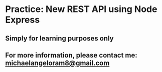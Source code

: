 # Practice: New REST API using Node Express
## Simply for learning purposes only
## For more information, please contact me: michaelangeloram8@gmail.com
